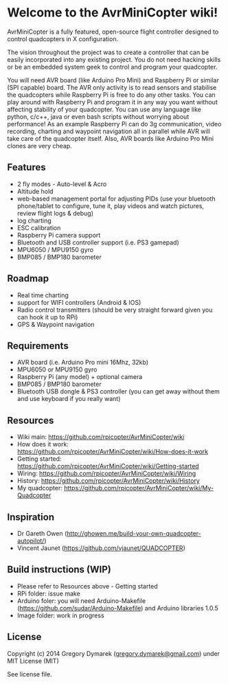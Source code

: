 # Welcome to the AvrMiniCopter wiki!

AvrMiniCopter is a fully featured, open-source flight controller designed to control quadcopters in X configuration.

The vision throughout the project was to create a controller that can be easily incorporated into any existing project. You do not need hacking skills or be an embedded system geek to control and program your quadcopter. 

You will need AVR board (like Arduino Pro Mini) and Raspberry Pi or similar (SPI capable) board. The AVR only activity is to read sensors and stabilise the quadcopters while Raspberry Pi is free to do any other tasks. You can play around with Raspberry Pi and program it in any way you want without affecting stability of your quadcopter. You can use any language like python, c/c++, java or even bash scripts without worrying about performance! As an example Raspberry Pi can do 3g communication, video recording, charting and waypoint navigation all in parallel while AVR will take care of the quadcopter itself. Also, AVR boards like Arduino Pro Mini clones are very cheap.

## Features
* 2 fly modes - Auto-level & Acro
* Altitude hold
* web-based management portal for adjusting PIDs (use your bluetooth phone/tablet to configure, tune it, play videos and watch pictures, review flight logs & debug)
* log charting
* ESC calibration
* Raspberry Pi camera support
* Bluetooth and USB controller support (i.e. PS3 gamepad)
* MPU6050 / MPU9150 gyro
* BMP085 / BMP180 barometer

## Roadmap
* Real time charting
* support for WIFI controllers (Android & IOS)
* Radio control transmitters (should be very straight forward given you can hook it up to RPi)
* GPS & Waypoint navigation

## Requirements
* AVR board (i.e. Arduino Pro mini 16Mhz, 32kb)
* MPU6050 or MPU9150 gyro
* Raspberry Pi (any model) + optional camera
* BMP085 / BMP180 barometer
* Bluetooth USB dongle & PS3 controller (you can get away without them and use keyboard if you really want)



## Resources
* Wiki main: https://github.com/rpicopter/AvrMiniCopter/wiki
* How does it work: https://github.com/rpicopter/AvrMiniCopter/wiki/How-does-it-work
* Getting started: https://github.com/rpicopter/AvrMiniCopter/wiki/Getting-started
* Wiring: https://github.com/rpicopter/AvrMiniCopter/wiki/Wiring
* History: https://github.com/rpicopter/AvrMiniCopter/wiki/History
* My quadcopter: https://github.com/rpicopter/AvrMiniCopter/wiki/My-Quadcopter

## Inspiration
* Dr Gareth Owen (http://ghowen.me/build-your-own-quadcopter-autopilot/)
* Vincent Jaunet (https://github.com/vjaunet/QUADCOPTER)

## Build instructions (WIP)
* Please refer to Resources above - Getting started
* RPi folder: issue make
* Arduino foler: you will need Arduino-Makefile (https://github.com/sudar/Arduino-Makefile) and Arduino libraries 1.0.5
* Image folder: work in progress

## License
Copyright (c) 2014 Gregory Dymarek (gregory.dymarek@gmail.com) under MIT License (MIT)

See license file.

